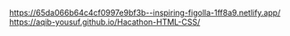 https://65da066b64c4cf0997e9bf3b--inspiring-figolla-1ff8a9.netlify.app/
https://aqib-yousuf.github.io/Hacathon-HTML-CSS/
